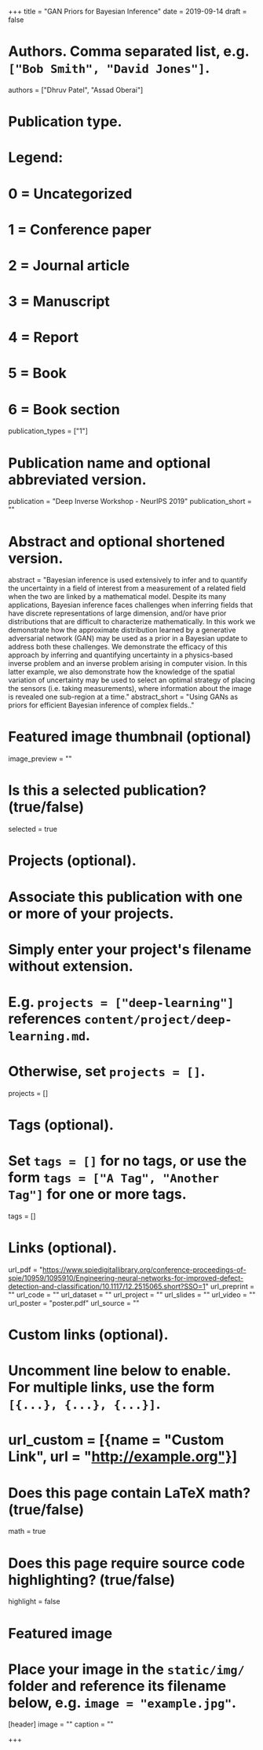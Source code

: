 +++
title = "GAN Priors for Bayesian Inference"
date = 2019-09-14
draft = false

# Authors. Comma separated list, e.g. `["Bob Smith", "David Jones"]`.
authors = ["Dhruv Patel", "Assad Oberai"]

# Publication type.
# Legend:
# 0 = Uncategorized
# 1 = Conference paper
# 2 = Journal article
# 3 = Manuscript
# 4 = Report
# 5 = Book
# 6 = Book section
publication_types = ["1"]

# Publication name and optional abbreviated version.
publication = "Deep Inverse Workshop - NeurIPS 2019"
publication_short = ""

# Abstract and optional shortened version.
abstract = "Bayesian inference is used extensively to infer and to quantify the uncertainty in a field of interest from a measurement of a related field when the two are linked by a mathematical model. Despite its many applications, Bayesian inference faces challenges when inferring fields that have discrete representations of large dimension, and/or have prior distributions that are difficult to characterize mathematically. In this work we demonstrate how the approximate distribution learned by a generative adversarial network (GAN) may be used as a prior in a Bayesian update to address both these challenges. We demonstrate the efficacy of this approach by inferring and quantifying uncertainty in a physics-based inverse problem and an inverse problem arising in computer vision. In this latter example, we also demonstrate how the knowledge of the spatial variation of uncertainty may be used to select an optimal strategy of placing the sensors (i.e. taking measurements), where information about the image is revealed one sub-region at a time."
abstract_short = "Using GANs as priors for efficient Bayesian inference of complex fields.."

# Featured image thumbnail (optional)
image_preview = ""

# Is this a selected publication? (true/false)
selected = true

# Projects (optional).
#   Associate this publication with one or more of your projects.
#   Simply enter your project's filename without extension.
#   E.g. `projects = ["deep-learning"]` references `content/project/deep-learning.md`.
#   Otherwise, set `projects = []`.
projects = []

# Tags (optional).
#   Set `tags = []` for no tags, or use the form `tags = ["A Tag", "Another Tag"]` for one or more tags.
tags = []

# Links (optional).
url_pdf = "https://www.spiedigitallibrary.org/conference-proceedings-of-spie/10959/1095910/Engineering-neural-networks-for-improved-defect-detection-and-classification/10.1117/12.2515065.short?SSO=1"
url_preprint = ""
url_code = ""
url_dataset = ""
url_project = ""
url_slides = ""
url_video = ""
url_poster = "poster.pdf"
url_source = ""

# Custom links (optional).
#   Uncomment line below to enable. For multiple links, use the form `[{...}, {...}, {...}]`.
# url_custom = [{name = "Custom Link", url = "http://example.org"}]

# Does this page contain LaTeX math? (true/false)
math = true

# Does this page require source code highlighting? (true/false)
highlight = false

# Featured image
# Place your image in the `static/img/` folder and reference its filename below, e.g. `image = "example.jpg"`.
[header]
image = ""
caption = ""

+++
